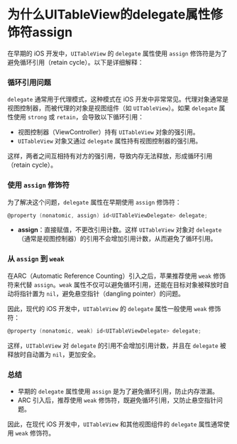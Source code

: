 # 为什么UITableView的delegate属性修饰符assign

在早期的 iOS 开发中，`UITableView` 的 `delegate` 属性使用 `assign` 修饰符是为了避免循环引用（retain cycle）。以下是详细解释：

### 循环引用问题

`delegate` 通常用于代理模式，这种模式在 iOS 开发中非常常见。代理对象通常是视图控制器，而被代理的对象是视图组件（如 `UITableView`）。如果 `delegate` 属性使用 `strong` 或 `retain`，会导致以下循环引用：

- 视图控制器（ViewController）持有 `UITableView` 对象的强引用。
- `UITableView` 对象又通过 `delegate` 属性持有视图控制器的强引用。

这样，两者之间互相持有对方的强引用，导致内存无法释放，形成循环引用（retain cycle）。

### 使用 `assign` 修饰符

为了解决这个问题，`delegate` 属性在早期使用 `assign` 修饰符：

```objective-c
@property (nonatomic, assign) id<UITableViewDelegate> delegate;
```

- **assign**：直接赋值，不更改引用计数。这样 `UITableView` 对象对 `delegate`（通常是视图控制器）的引用不会增加引用计数，从而避免了循环引用。

### 从 `assign` 到 `weak`

在ARC（Automatic Reference Counting）引入之后，苹果推荐使用 `weak` 修饰符来代替 `assign`。`weak` 属性不仅可以避免循环引用，还能在目标对象被释放时自动将指针置为 `nil`，避免悬空指针（dangling pointer）的问题。

因此，现代的 iOS 开发中，`UITableView` 的 `delegate` 属性一般使用 `weak` 修饰符：

```objective-c
@property (nonatomic, weak) id<UITableViewDelegate> delegate;
```

这样，`UITableView` 对 `delegate` 的引用不会增加引用计数，并且在 `delegate` 被释放时自动置为 `nil`，更加安全。

### 总结

- 早期的 `delegate` 属性使用 `assign` 是为了避免循环引用，防止内存泄漏。
- ARC 引入后，推荐使用 `weak` 修饰符，既避免循环引用，又防止悬空指针问题。

因此，在现代 iOS 开发中，`UITableView` 和其他视图组件的 `delegate` 属性通常使用 `weak` 修饰符。